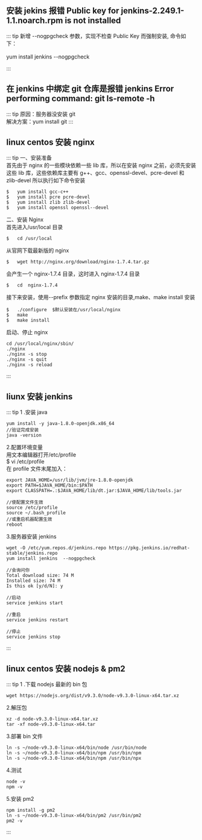 ## 安装 jekins 报错 Public key for jenkins-2.249.1-1.1.noarch.rpm is not installed

::: tip
新增 --nogpgcheck 参数，实现不检查 Public Key 而强制安装, 命令如下：<br>  
yum install jenkins --nogpgcheck

:::

## 在 jenkins 中绑定 git 仓库是报错 jenkins Error performing command: git ls-remote -h

::: tip
原因：服务器没安装 git<br>
解决方案：yum install git
:::

## linux centos 安装 nginx

::: tip
一、安装准备<br>
首先由于 nginx 的一些模块依赖一些 lib 库，所以在安装 nginx 之前，必须先安装这些 lib 库，这些依赖库主要有 g++、gcc、openssl-devel、pcre-devel 和 zlib-devel 所以执行如下命令安装

```
$   yum install gcc-c++
$   yum install pcre pcre-devel
$   yum install zlib zlib-devel
$   yum install openssl openssl--devel
```

二、安装 Nginx<br>
首先进入/usr/local 目录

```
$   cd /usr/local
```

从官网下载最新版的 nginx

```
$   wget http://nginx.org/download/nginx-1.7.4.tar.gz
```

会产生一个 nginx-1.7.4 目录，这时进入 nginx-1.7.4 目录

```
$   cd  nginx-1.7.4
```

接下来安装，使用--prefix 参数指定 nginx 安装的目录,make、make install 安装

```
$   ./configure  $默认安装在/usr/local/nginx
$   make
$   make install
```

启动、停止 nginx

```
cd /usr/local/nginx/sbin/
./nginx
./nginx -s stop
./nginx -s quit
./nginx -s reload
```

:::

## liunx 安装 jenkins

::: tip
1 .安装 java

```
yum install -y java-1.8.0-openjdk.x86_64
//验证完成安装
java -version
```

2.配置环境变量<br>
用文本编辑器打开/etc/profile<br>
\$ vi /etc/profile<br>
在 profile 文件末尾加入：

```
export JAVA_HOME=/usr/lib/jvm/jre-1.8.0-openjdk
export PATH=$JAVA_HOME/bin:$PATH
export CLASSPATH=.:$JAVA_HOME/lib/dt.jar:$JAVA_HOME/lib/tools.jar
```

```
//使配置文件生效
source /etc/profile
source ~/.bash_profile
//或重启机器配置生效
reboot
```

3.服务器安装 jenkins

```
wget -O /etc/yum.repos.d/jenkins.repo https://pkg.jenkins.io/redhat-stable/jenkins.repo
yum install jenkins  --nogpgcheck

//会询问你
Total download size: 74 M
Installed size: 74 M
Is this ok [y/d/N]: y
```

```
//启动
service jenkins start

//重启
service jenkins restart

//停止
service jenkins stop
```

:::

## linux centos 安装 nodejs & pm2

::: tip
1 .下载 nodejs 最新的 bin 包

```
wget https://nodejs.org/dist/v9.3.0/node-v9.3.0-linux-x64.tar.xz
```

2.解压包

```
xz -d node-v9.3.0-linux-x64.tar.xz
tar -xf node-v9.3.0-linux-x64.tar
```

3.部署 bin 文件

```
ln -s ~/node-v9.3.0-linux-x64/bin/node /usr/bin/node
ln -s ~/node-v9.3.0-linux-x64/bin/npm /usr/bin/npm
ln -s ~/node-v9.3.0-linux-x64/bin/npm /usr/bin/npx
```

4.测试

```
node -v
npm -v
```

5.安装 pm2

```
npm install -g pm2
ln -s ~/node-v9.3.0-linux-x64/bin/pm2 /usr/bin/pm2
pm2 -v
```

:::
